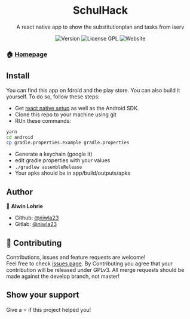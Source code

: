 <div align="center">
 <h1>SchulHack</h1> 
A react native app to show the substitutionplan and tasks from iserv
<p>
  <img alt="Version" src="https://img.shields.io/badge/version-1.1.0-blue.svg?cacheSeconds=2592000" />
  <img alt="License GPL" src="https://img.shields.io/badge/License-GPL-yellow.svg">
  <img alt="Website" src="https://img.shields.io/badge/Website-Online-%234AC41C">
</p>
</div>

### 🏠 [Homepage](https://schulhack.tk)

## Install

You can find this app on fdroid and the play store. You can also build it yourself. To do so, follow these steps:
 * Get [react native setup](https://reactnative.dev/docs/environment-setup) as well as the Android SDK.
 * Clone this repo to your machine using git
 * RUn these commands:

```sh
yarn
cd android
cp gradle.properties.example gradle.properties
```
 * Generate a keychain (google it)
 * edit gradle.properties with your values
 * `./gradlew assembleRelease`
 * Your apks should be in app/build/outputs/apks


## Author

👤 **Alwin Lohrie**

* Github: [@niwla23](https://github.com/niwla23)
* Gitlab: [@niwla23](https://gitlab.com/niwla23)

## 🤝 Contributing

Contributions, issues and feature requests are welcome!<br />Feel free to check [issues page](https://gitlab.com/niwla23/schulhack/-/issues). By Contributing you agree that your contribution will be released under GPLv3.
All merge requests should be made against the develop branch, not master!


## Show your support

Give a ⭐️ if this project helped you!
